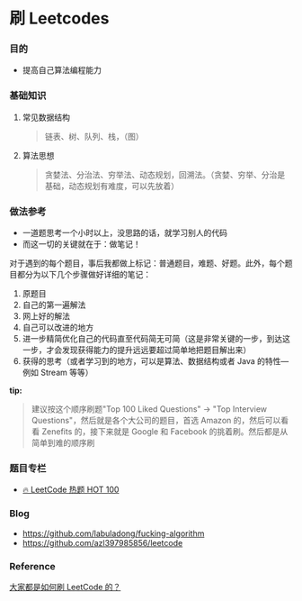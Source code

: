 # 刷 Leetcodes

### 目的

- 提高自己算法编程能力

### 基础知识

1. 常见数据结构

   > 链表、树、队列、栈，（图）

2. 算法思想

   > 贪婪法、分治法、穷举法、动态规划，回溯法。（贪婪、穷举、分治是基础，动态规划有难度，可以先放着）

### 做法参考

- 一道题思考一个小时以上，没思路的话，就学习别人的代码
- 而这一切的关键就在于：做笔记！

对于遇到的每个题目，事后我都做上标记：普通题目，难题、好题。此外，每个题目都分为以下几个步骤做好详细的笔记：

1. 原题目
2. 自己的第一遍解法
3. 网上好的解法
4. 自己可以改进的地方
5. 进一步精简优化自己的代码直至代码简无可简（这是非常关键的一步，到达这一步，才会发现获得能力的提升远远要超过简单地把题目解出来）
6. 获得的思考（或者学习到的地方，可以是算法、数据结构或者 Java 的特性—例如 Stream 等等）

**tip:**

> 建议按这个顺序刷题"Top 100 Liked Questions" -> "Top Interview Questions"，然后就是各个大公司的题目，首选 Amazon 的，然后可以看看 Zenefits 的，接下来就是 Google 和 Facebook 的挑着刷。然后都是从简单到难的顺序刷

### 题目专栏

- [🔥 LeetCode 热题 HOT 100](https://leetcode.cn/problem-list/2cktkvj/)

### Blog

- https://github.com/labuladong/fucking-algorithm
- https://github.com/azl397985856/leetcode

### Reference

[大家都是如何刷 LeetCode 的？](https://www.zhihu.com/question/280279208)
